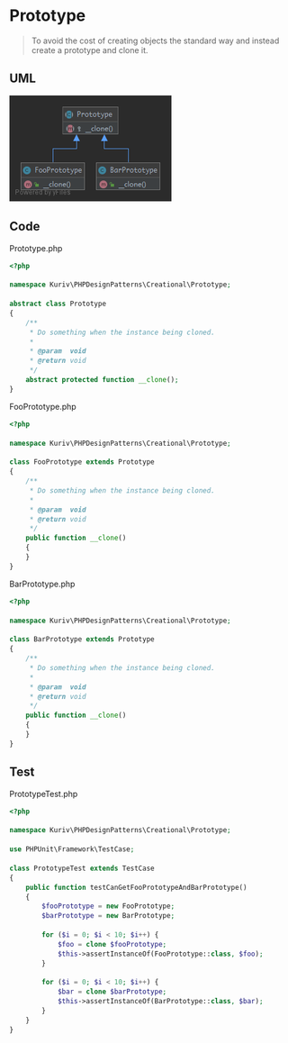 # Prototype

> To avoid the cost of creating objects the standard way and instead create a prototype and clone it.

## UML

![Prototype](Prototype.png)

## Code

Prototype.php

```php
<?php

namespace Kuriv\PHPDesignPatterns\Creational\Prototype;

abstract class Prototype
{
    /**
     * Do something when the instance being cloned.
     *
     * @param  void
     * @return void
     */
    abstract protected function __clone();
}

```

FooPrototype.php

```php
<?php

namespace Kuriv\PHPDesignPatterns\Creational\Prototype;

class FooPrototype extends Prototype
{
    /**
     * Do something when the instance being cloned.
     *
     * @param  void
     * @return void
     */
    public function __clone()
    {
    }
}

```

BarPrototype.php

```php
<?php

namespace Kuriv\PHPDesignPatterns\Creational\Prototype;

class BarPrototype extends Prototype
{
    /**
     * Do something when the instance being cloned.
     *
     * @param  void
     * @return void
     */
    public function __clone()
    {
    }
}

```

## Test

PrototypeTest.php

```php
<?php

namespace Kuriv\PHPDesignPatterns\Creational\Prototype;

use PHPUnit\Framework\TestCase;

class PrototypeTest extends TestCase
{
    public function testCanGetFooPrototypeAndBarPrototype()
    {
        $fooPrototype = new FooPrototype;
        $barPrototype = new BarPrototype;

        for ($i = 0; $i < 10; $i++) {
            $foo = clone $fooPrototype;
            $this->assertInstanceOf(FooPrototype::class, $foo);
        }

        for ($i = 0; $i < 10; $i++) {
            $bar = clone $barPrototype;
            $this->assertInstanceOf(BarPrototype::class, $bar);
        }
    }
}

```

